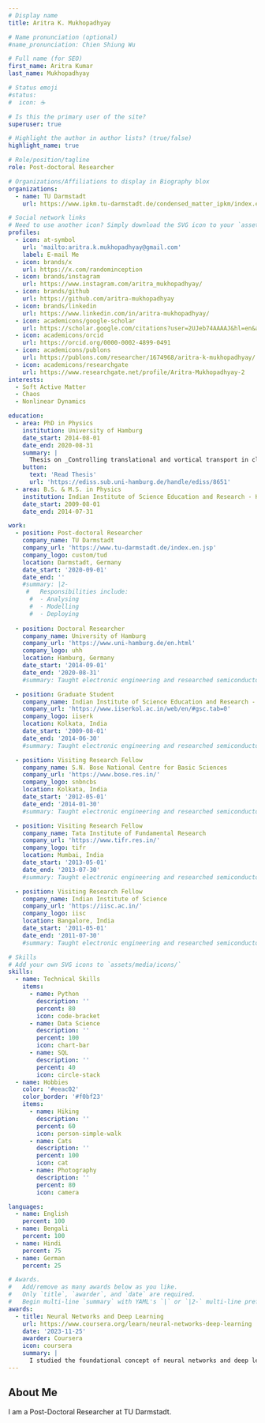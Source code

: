 ```yaml
---
# Display name
title: Aritra K. Mukhopadhyay

# Name pronunciation (optional)
#name_pronunciation: Chien Shiung Wu

# Full name (for SEO)
first_name: Aritra Kumar
last_name: Mukhopadhyay

# Status emoji
#status:
#  icon: ☕️

# Is this the primary user of the site?
superuser: true

# Highlight the author in author lists? (true/false)
highlight_name: true

# Role/position/tagline
role: Post-doctoral Researcher

# Organizations/Affiliations to display in Biography blox
organizations:
  - name: TU Darmstadt
    url: https://www.ipkm.tu-darmstadt.de/condensed_matter_ipkm/index.en.jsp

# Social network links
# Need to use another icon? Simply download the SVG icon to your `assets/media/icons/` folder.
profiles:
  - icon: at-symbol
    url: 'mailto:aritra.k.mukhopadhyay@gmail.com'
    label: E-mail Me
  - icon: brands/x
    url: https://x.com/randominception
  - icon: brands/instagram
    url: https://www.instagram.com/aritra_mukhopadhyay/
  - icon: brands/github
    url: https://github.com/aritra-mukhopadhyay
  - icon: brands/linkedin
    url: https://www.linkedin.com/in/aritra-mukhopadhyay/
  - icon: academicons/google-scholar
    url: https://scholar.google.com/citations?user=2UJeb74AAAAJ&hl=en&authuser=1
  - icon: academicons/orcid
    url: https://orcid.org/0000-0002-4899-0491
  - icon: academicons/publons
    url: https://publons.com/researcher/1674968/aritra-k-mukhopadhyay/
  - icon: academicons/researchgate
    url: https://www.researchgate.net/profile/Aritra-Mukhopadhyay-2
interests:
  - Soft Active Matter
  - Chaos
  - Nonlinear Dynamics

education:
  - area: PhD in Physics
    institution: University of Hamburg
    date_start: 2014-08-01
    date_end: 2020-08-31
    summary: |
      Thesis on _Controlling translational and vortical transport in classical driven lattices_. Supervised by [Prof Peter Schmelcher](https://www.physik.uni-hamburg.de/en/iqp/schmelcher/personen/schmelcher.html).
    button:
      text: 'Read Thesis'
      url: 'https://ediss.sub.uni-hamburg.de/handle/ediss/8651'
  - area: B.S. & M.S. in Physics
    institution: Indian Institute of Science Education and Research - Kolkata
    date_start: 2009-08-01
    date_end: 2014-07-31

work:
  - position: Post-doctoral Researcher
    company_name: TU Darmstadt
    company_url: 'https://www.tu-darmstadt.de/index.en.jsp'
    company_logo: custom/tud
    location: Darmstadt, Germany
    date_start: '2020-09-01'
    date_end: ''
    #summary: |2-
     #   Responsibilities include:
      #  - Analysing
      #  - Modelling
      #  - Deploying
        
  - position: Doctoral Researcher
    company_name: University of Hamburg
    company_url: 'https://www.uni-hamburg.de/en.html'
    company_logo: uhh
    location: Hamburg, Germany
    date_start: '2014-09-01'
    date_end: '2020-08-31'
    #summary: Taught electronic engineering and researched semiconductor physics.

  - position: Graduate Student
    company_name: Indian Institute of Science Education and Research - Kolkata
    company_url: 'https://www.iiserkol.ac.in/web/en/#gsc.tab=0'
    company_logo: iiserk
    location: Kolkata, India
    date_start: '2009-08-01'
    date_end: '2014-06-30'
    #summary: Taught electronic engineering and researched semiconductor physics. 

  - position: Visiting Research Fellow
    company_name: S.N. Bose National Centre for Basic Sciences
    company_url: 'https://www.bose.res.in/'
    company_logo: snbncbs
    location: Kolkata, India
    date_start: '2012-05-01'
    date_end: '2014-01-30'
    #summary: Taught electronic engineering and researched semiconductor physics. 

  - position: Visiting Research Fellow
    company_name: Tata Institute of Fundamental Research
    company_url: 'https://www.tifr.res.in/'
    company_logo: tifr
    location: Mumbai, India
    date_start: '2013-05-01'
    date_end: '2013-07-30'
    #summary: Taught electronic engineering and researched semiconductor physics.

  - position: Visiting Research Fellow
    company_name: Indian Institute of Science
    company_url: 'https://iisc.ac.in/'
    company_logo: iisc
    location: Bangalore, India
    date_start: '2011-05-01'
    date_end: '2011-07-30'
    #summary: Taught electronic engineering and researched semiconductor physics.

# Skills
# Add your own SVG icons to `assets/media/icons/`
skills:
  - name: Technical Skills
    items:
      - name: Python
        description: ''
        percent: 80
        icon: code-bracket
      - name: Data Science
        description: ''
        percent: 100
        icon: chart-bar
      - name: SQL
        description: ''
        percent: 40
        icon: circle-stack
  - name: Hobbies
    color: '#eeac02'
    color_border: '#f0bf23'
    items:
      - name: Hiking
        description: ''
        percent: 60
        icon: person-simple-walk
      - name: Cats
        description: ''
        percent: 100
        icon: cat
      - name: Photography
        description: ''
        percent: 80
        icon: camera

languages:
  - name: English
    percent: 100
  - name: Bengali
    percent: 100
  - name: Hindi
    percent: 75
  - name: German
    percent: 25

# Awards.
#   Add/remove as many awards below as you like.
#   Only `title`, `awarder`, and `date` are required.
#   Begin multi-line `summary` with YAML's `|` or `|2-` multi-line prefix and indent 2 spaces below.
awards:
  - title: Neural Networks and Deep Learning
    url: https://www.coursera.org/learn/neural-networks-deep-learning
    date: '2023-11-25'
    awarder: Coursera
    icon: coursera
    summary: |
      I studied the foundational concept of neural networks and deep learning. By the end, I was familiar with the significant technological trends driving the rise of deep learning; build, train, and apply fully connected deep neural networks; implement efficient (vectorized) neural networks; identify key parameters in a neural network’s architecture; and apply deep learning to your own applications.
---
```


## About Me

I am a Post-Doctoral Researcher at TU Darmstadt.
